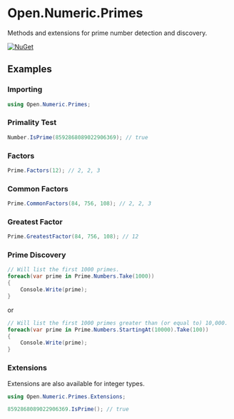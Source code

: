 # Open.Numeric.Primes

Methods and extensions for prime number detection and discovery.

[![NuGet](https://img.shields.io/nuget/v/Open.Numeric.Primes.svg)](https://www.nuget.org/packages/Open.Numeric.Primes/)

## Examples

### Importing
```cs
using Open.Numeric.Primes;
```

### Primality Test

```cs
Number.IsPrime(8592868089022906369); // true
```

### Factors

```cs
Prime.Factors(12); // 2, 2, 3
```

### Common Factors

```cs
Prime.CommonFactors(84, 756, 108); // 2, 2, 3
```

### Greatest Factor

```cs
Prime.GreatestFactor(84, 756, 108); // 12
```

### Prime Discovery

```cs
// Will list the first 1000 primes.
foreach(var prime in Prime.Numbers.Take(1000))
{
    Console.Write(prime);
}
```

or

```cs
// Will list the first 1000 primes greater than (or equal to) 10,000.
foreach(var prime in Prime.Numbers.StartingAt(10000).Take(100))
{
    Console.Write(prime);
}
```

### Extensions

Extensions are also available for integer types.

```cs
using Open.Numeric.Primes.Extensions;

8592868089022906369.IsPrime(); // true
```